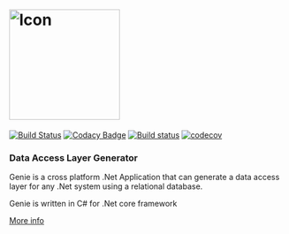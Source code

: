 <h1>
<img src="https://raw.githubusercontent.com/rusith/genie/core/icon/genie_logo.png" alt="Icon" width="200px"/>
</h1>

[![Build Status](https://travis-ci.org/rusith/Genie.svg?branch=core)](https://travis-ci.org/rusith/Genie)
[![Codacy Badge](https://api.codacy.com/project/badge/Grade/91e0dd6f714e42b495b5f2e003cb6e14)](https://www.codacy.com/app/rusith/Genie?utm_source=github.com&amp;utm_medium=referral&amp;utm_content=GenieDotNet/Genie&amp;utm_campaign=Badge_Grade)
[![Build status](https://ci.appveyor.com/api/projects/status/vma6y578itkrmdlv?svg=true)](https://ci.appveyor.com/project/ShanakaRusith/genie)
[![codecov](https://codecov.io/gh/rusith/Genie/branch/core/graph/badge.svg)](https://codecov.io/gh/rusith/Genie)

### Data Access Layer Generator

Genie is a cross platform .Net Application that can generate a data access layer for any .Net system using a relational database.

Genie is written in C# for .Net core framework

[More info](https://rusith.github.io/Genie/)
